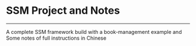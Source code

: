 # SSM Project and Notes
---
 A complete SSM framework build with a book-management example
 and
 Some notes of full instructions in Chinese
